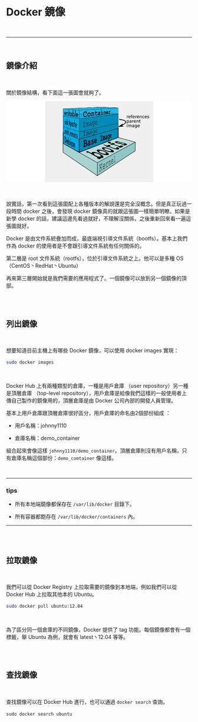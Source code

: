 # Docker 鏡像

<br>

---

<br>

## 鏡像介紹

<br>

關於鏡像結構，看下面這一張圖會就夠了。

![1](imgs/1.png)

<br>

說實話，第一次看到這張圖配上各種版本的解說還是完全沒概念。但是真正玩過一段時間 docker 之後，會發現 docker 鏡像真的就跟這張圖一樣簡單明瞭。如果是新學 docker 的話，建議這邊先看過就好，不理解沒關係，之後重新回來看一遍這張圖就好。

Docker 是由文件系統疊加而成，最底端視引導文件系統（bootfs）。基本上我們作為 docker 的使用者是不會跟引導文件系統有任何關係的。

第二層是 root 文件系統（rootfs），位於引導文件系統之上。他可以是多種 OS （CentOS丶RedHat丶Ubuntu）

再來第三層開始就是我們需要的應用程式了。一個鏡像可以放到另一個鏡像的頂部。

<br>
<br>

## 列出鏡像

<br>

想要知道目前主機上有哪些 Docker 鏡像，可以使用 docker images 實現：

```bash
sudo docker images
```

<br>

Docker Hub 上有兩種類型的倉庫，一種是用戶倉庫 （user repository）另一種是頂層倉庫 （top-level repository），用戶倉庫是給像我們這樣的一般使用者上傳自己製作的鏡像用的，頂層倉庫是由 Docker 公司內部的開發人員管理。

基本上用戶倉庫跟頂層倉庫很好區分，用戶倉庫的命名由2個部份組成 ：

* 用戶名稱：johnny1110

* 倉庫名稱：demo_container

組合起來會像這樣 `johnny1110/demo_container`。頂層倉庫則沒有用戶名稱，只有倉庫名稱這個部份：`demo_comtainer` 像這樣。

<br>

---
### tips

* 所有本地端鏡像都保存在 `/var/lib/docker` 目錄下。

* 所有容器都飽存在 `/var/lib/docker/containers` 內。
---

<br>
<br>

## 拉取鏡像

<br>

我們可以從 Docker Registry 上拉取需要的鏡像到本地端，例如我們可以從 Docker Hub 上拉取其他本的 Ubuntu。

```bash
sudo docker pull ubuntu:12.04
```
<br>

為了區分同一個倉庫的不同鏡像，Docker 提供了 tag 功能。每個鏡像都會有一個標籤，舉 Ubuntu 為例，就會有 latest丶12.04 等等。

<br>
<br>

## 查找鏡像

<br>

查找鏡像可以在 Docker Hub 進行，也可以通過 `docker search` 查詢。

`sudo docker search ubuntu`


